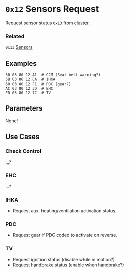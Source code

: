 # `0x12` Sensors Request

Request sensor status `0x13` from cluster.

### Related

`0x13` [Sensors](13.md)

## Examples

    30 03 80 12 A1  # CCM (Seat belt warning?)
    5B 03 80 12 CA  # IHKA
    60 03 80 12 F1  # PDC (gear?)
    AC 03 80 12 3D  # EHC
    ED 03 80 12 7C  # TV
    
## Parameters

None!

## Use Cases

### Check Control

...?

### EHC

...?

### IHKA

- Request aux. heating/ventilation activation status.

### PDC

- Request gear if PDC coded to activate on reverse.

### TV

- Request ignition status (disable while in motion?)
- Request handbrake status (enable when handbrake?)